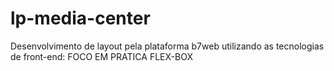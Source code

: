 # lp-media-center
Desenvolvimento de layout pela plataforma b7web utilizando as tecnologias de front-end:
FOCO EM PRATICA FLEX-BOX
